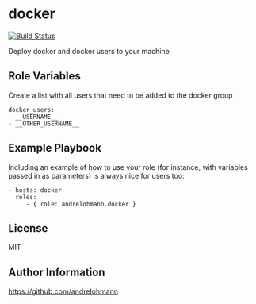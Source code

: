 docker
======

[![Build Status](https://travis-ci.org/andrelohmann/ansible-role-docker.svg?branch=master)](https://travis-ci.org/andrelohmann/ansible-role-docker)

Deploy docker and docker users to your machine

Role Variables
--------------

Create a list with all users that need to be added to the docker group

    docker_users:
    - __USERNAME__
    - __OTHER_USERNAME__

Example Playbook
----------------

Including an example of how to use your role (for instance, with variables passed in as parameters) is always nice for users too:

    - hosts: docker
      roles:
         - { role: andrelohmann.docker }

License
-------

MIT

Author Information
------------------

https://github.com/andrelohmann
